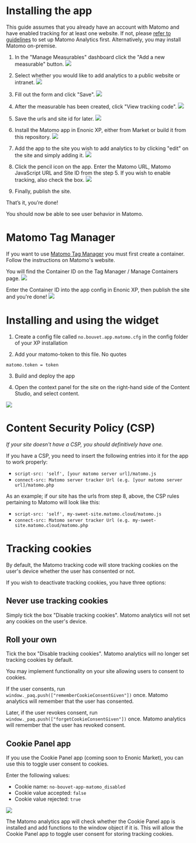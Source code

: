 # Installing the app

This guide assumes that you already have an account with Matomo and have enabled tracking for at least one website. 
If not, please [refer to guidelines](https://matomo.org/) to set up Matomo Analytics first. Alternatively, you may
install Matomo on-premise.

1. In the "Manage Measurables" dashboard click the "Add a new measurable" button.
![](images/matomo_00.png) 

2. Select whether you would like to add analytics to a public website or intranet.
![](images/matomo_01.png)

3. Fill out the form and click "Save".
![](images/matomo_02.png)

4. After the measurable has been created, click "View tracking code".
![](images/matomo_03.png)

5. Save the urls and site id for later.
![](images/matomo_04.png)

6. Install the Matomo app in Enonic XP, either from Market or build it from this repository.
![](images/matomo_05.png)

7. Add the app to the site you wish to add analytics to by clicking "edit" on the site and simply adding it.
![](images/matomo_06.png)

8. Click the pencil icon on the app. Enter the Matomo URL, Matomo JavaScript URL and Site ID from the step 5. If you wish to enable tracking,
also check the box.
![](images/matomo_07.png)

9. Finally, publish the site.

That’s it, you’re done!

You should now be able to see user behavior in Matomo.

# Matomo Tag Manager
If you want to use [Matomo Tag Manager](https://matomo.org/guide/tag-manager/) you must first create a container. Follow the instructions on Matomo's website.

You will find the Container ID on the Tag Manager / Manage Containers page.
![](images/matomo_09.png)

Enter the Container ID into the app config in Enonic XP, then publish the site and you're done!
![](images/matomo_10.png)

# Installing and using the widget

1. Create a config file called `no.bouvet.app.matomo.cfg` in the config folder of your XP installation

2. Add your matomo-token to this file. No quotes
```
matomo.token = token
```

3. Build and deploy the app

4. Open the context panel for the site on the right-hand side of the Content Studio, and select content.

![](images/matomo_11.png)

# Content Security Policy (CSP)

_If your site doesn't have a CSP, you should definitively have one._

If you have a CSP, you need to insert the following entries into it for the app to work properly:
- `script-src: 'self', [your matomo server url]/matomo.js`
- `connect-src: Matomo server tracker Url (e.g. [your matomo server url]/matomo.php`

As an example; if our site has the urls from step 8, above, the CSP rules pertaining to Matomo will look like this:
- `script-src: 'self', my-sweet-site.matomo.cloud/matomo.js`
- `connect-src: Matomo server tracker Url (e.g. my-sweet-site.matomo.cloud/matomo.php`

# Tracking cookies
By default, the Matomo tracking code will store tracking cookies on the user's device whether the user has consented or not.

If you wish to deactivate tracking cookies, you have three options:

## Never use tracking cookies
Simply tick the box "Disable tracking cookies". Matomo analytics will not set any cookies on the user's device.

## Roll your own 
Tick the box "Disable tracking cookies". Matomo analytics will no longer set tracking cookies by default.

You may implement functionality on your site allowing users to consent to cookies.

If the user consents, run `window._paq.push(["rememberCookieConsentGiven"])` once. Matomo analytics will remember that the user has consented.

Later, if the user revokes consent, run `window._paq.push(["forgetCookieConsentGiven"])` once. Matomo analytics will remember that the user has revoked consent.

## Cookie Panel app
If you use the Cookie Panel app (coming soon to Enonic Market), you can use this to toggle user consent to cookies.

Enter the following values:
- Cookie name: `no-bouvet-app-matomo_disabled`
- Cookie value accepted: `false`
- Cookie value rejected: `true`

![](images/matomo_08.png)

The Matomo analytics app will check whether the Cookie Panel app is installed and add functions to the window object if it is. This will allow the Cookie Panel app to toggle user consent for storing tracking cookies.
